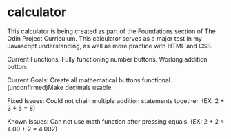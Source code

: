 # calculator
This calculator is being created as part of the Foundations section of The Odin Project Curriculum. This calculator serves as a major test in my Javascript understanding, as well as more practice with HTML and CSS.

Current Functions:
Fully functioning number buttons.
Working addition button.

Current Goals:
Create all mathematical buttons functional.
(unconfirmed)Make decimals usable.

Fixed Issues:
Could not chain multiple addition statements together. (EX: 2 + 3 + 5 = 8)

Known Issues:
Can not use math function after pressing equals. (EX: 2 + 2 = 4.00 + 2 = 4.002)